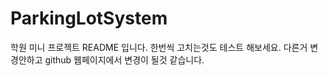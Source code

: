 # ParkingLotSystem

학원 미니 프로젝트 README 입니다.
한번씩 고치는것도 테스트 해보세요. 
다른거 변경안하고 github 웹페이지에서 변경이 될것 같습니다.
